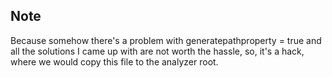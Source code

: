 ## Note
Because somehow there's a problem with generatepathproperty = true and all the solutions I came up with are not worth the hassle, so, it's a hack, where we would copy this file to the analyzer root.